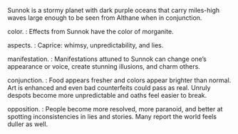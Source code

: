 Sunnok is a stormy planet with dark purple oceans that carry miles-high waves large enough to be seen from Althane when in conjunction.

color.
: Effects from Sunnok have the color of <span class="text-[#ec008c]">morganite</span>.

aspects.
: Caprice: whimsy, unpredictability, and lies.

manifestation.
: Manifestations attuned to Sunnok can change one’s appearance or voice, create stunning illusions, and charm others.

conjunction.
: Food appears fresher and colors appear brighter than normal. Art is enhanced and even bad counterfeits could pass as real. Unruly despots become more unpredictable and oaths feel easier to break.

opposition.
: People become more resolved, more paranoid, and better at spotting inconsistencies in lies and stories. Many report the world feels duller as well.
